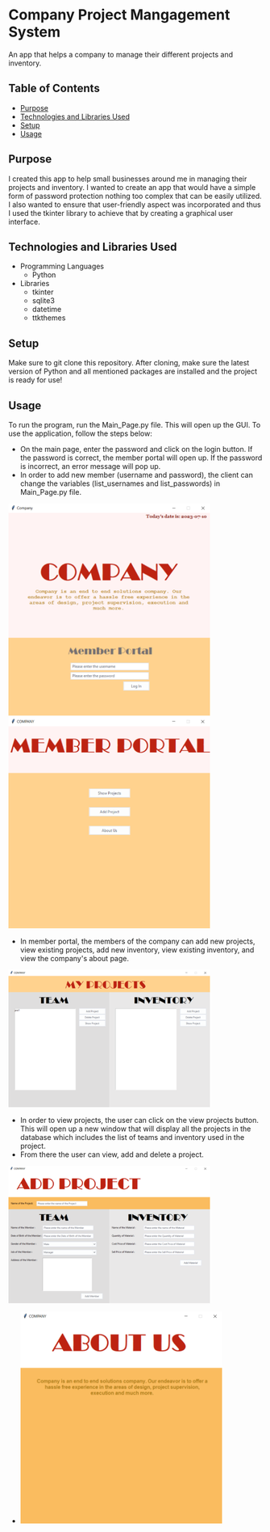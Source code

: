 # Company Project Mangagement System

An app that helps a company to manage their different projects and inventory.


## Table of Contents
- [Purpose](#purpose)
- [Technologies and Libraries Used](#technologies-and-libraries-used)
- [Setup](#setup)
- [Usage](#usage)


## Purpose
I created this app to help small businesses around me in managing their projects and inventory. I wanted to create an app that would have a simple form of password protection nothing too complex that can be easily utilized. I also wanted to ensure that user-friendly aspect was incorporated and thus I used the tkinter library to achieve that by creating a graphical user interface.


## Technologies and Libraries Used
- Programming Languages
    - Python
- Libraries
    - tkinter
    - sqlite3
    - datetime
    - ttkthemes


## Setup
Make sure to git clone this repository. After cloning, make sure the latest version of Python and all mentioned packages are installed and the project is ready for use!


## Usage
To run the program, run the Main_Page.py file. This will open up the GUI. To use the application, follow the steps below:

- On the main page, enter the password and click on the login button. If the password is correct, the member portal will open up. If the password is incorrect, an error message will pop up.
- In order to add new member (username and password), the client can change the variables (list_usernames and list_passwords) in Main_Page.py file.

<img src="readme_docs/pic1.png" width="400">

<img src="readme_docs/pic2.png" width="400">

<br>

- In member portal, the members of the company can add new projects, view existing projects, add new inventory, view existing inventory, and view the company's about page.

<img src="readme_docs/pic3.png" width="400">

<br>

- In order to view projects, the user can click on the view projects button. This will open up a new window that will display all the projects in the database which includes the list of teams and inventory used in the project.
- From there the user can view, add and delete a project.


<img src="readme_docs/pic4.png" width="400">

<br>

- <img src="readme_docs/pic5.png" width="400">